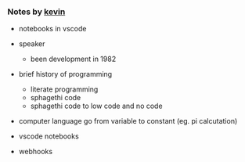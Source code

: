 
### Notes by [kevin](https://github.com/kevinslin)

- notebooks in vscode
- speaker
	- been development in 1982

- brief history of programming
	- literate programming
	- sphagethi code
	- sphagethi code to low code and no code
- computer language go from variable to constant (eg. pi calcutation)
- vscode notebooks
- webhooks